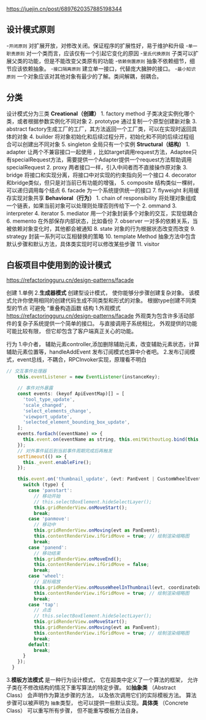 https://juejin.cn/post/6897620357885198344
## 设计模式原则
-`开闭原则` 对扩展开放，对修改关闭。保证程序的扩展性好，易于维护和升级
-`单一职责原则` 对一个类而言，应该仅有一个引起它变化的原因
-`里氏代换原则` 子类可以扩展父类的功能，但是不能改变父类原有的功能
-`依赖倒置原则` 抽象不依赖细节，细节应该依赖抽象。
-`接口隔离原则` 建立单一接口，代替庞大臃肿的接口。
-`最小知识原则` 一个对象应该对其他对象有最少的了解。类间解耦，弱耦合。
## 分类
设计模式分为三类
**Creational（创建）**
    1.  factory method 子类决定实例化哪个类，或者根据参数实例化不同对象
    2.  prototype 通过复制一个原型创建新对象
    3.  abstract factory生成工厂的工厂，其方法返回一个工厂类，可以在实现时返回具体的对象
    4.  builder 将对象初始化和后续过程分开，初始化和不同的后续过程组合可以创建出不同对象
    5.  singleton 全局只有一个实例
**Structural（结构）**
    1.  adapter 让两个不兼容接口一起使用 ，比如target调用request方法，Adaptee只有specialRequest方法，需要提供一个Adapter提供一个request方法帮助调用specialRequest
    2.  proxy 两者接口一样，引入中间者而不直接操作原对象
    3.  bridge 将接口和实现分离，将接口中对实现的约束指向另一个接口
    4.  decorator 和bridge类似，但只是对当前已有功能的增强，
    5.  composite 结构类似一棵树，可以递归调用每个结点
    6.  facade 为一个系统提供统一的接口
    7.  flyweight 利用缓存实现对象共享
**Behavioral（行为）**
    1.  chain of responsibility 将处理对象组成一个链表，如果当前对象可以处理则处理否则传给下一个
    2.  ommand
    3.  interpreter
    4.  iterator
    5.  mediator 用一个对象封装多个对象的交互，实现低耦合
    6.  memento 在外部保存内部状态，比如备份
    7.  observer 一对多的依赖关系，当被依赖对象变化时，其他都会被通知
    8.  state 对象的行为根据状态改变而改变
    9.  strategy 封装一系列可以互相替换的策略
    10.  template Method 抽象方法中包含默认步骤和默认方法，具体类实现时可以修改某些步骤
    11.  visitor

## 白板项目中使用到的设计模式
https://refactoringguru.cn/design-patterns/facade

创建
  1.单例
  2.**生成器模式** 
  创建型设计模式， 使你能够分步骤创建复杂对象。 该模式允许你使用相同的创建代码生成不同类型和形式的对象。
  根据type创建不同类型的节点
  可避免 “重叠构造函数
结构
 1.外观模式
 https://refactoringguru.cn/design-patterns/facade
 外观类为包含许多活动部件的复杂子系统提供一个简单的接口。 与直接调用子系统相比， 外观提供的功能可能比较有限， 但它却包含了客户端真正关心的功能。
 
行为
  1.中介者，
    辅助元素controller,添加删除辅助元素，改变辅助元素状态，计算辅助元素位置等，handleAddEvent
    发布订阅模式也算中介者吧。
  2.发布订阅模式，event总线，不耦合，RPCInvoker实现，原理看不明白
```js
// 交互事件处理器
    this.eventListener = new EventListener(instanceKey);

    // 事件对外暴露
    const events: (keyof ApiEventMap)[] = [
      'tool_type_update',
      'scale_changed',
      'select_elements_change',
      'viewport_update',
      'selected_element_bounding_box_update',
    ];
    events.forEach((eventName) => {
      this.event.on(eventName as string, this.emitWithoutLog.bind(this, eventName as string));
    });
    // 对外事件延后到当前事件周期完成后再触发
    setTimeout(() => {
      this._event.enableFire();
    });

    this.event.on('thumbnail_update', (evt: PanEvent | CustomWheelEvent, type: string, coordinateData?: any) => {
      switch (type) {
        case 'panstart':
          // 移动开始
          // this.selectBoxElement.hideSelectLayer();
          this.gridRenderView.onMoveStart();
          break;
        case 'panmove':
          // 移动中
          this.gridRenderView.onMoving(evt as PanEvent);
          this.contentRenderView.ifGridMove = true; // 绘制渲染缩略图
          break;
        case 'panend':
          // 移动结束
          this.gridRenderView.onMoveEnd();
          this.contentRenderView.ifGridMove = false;
          break;
        case 'wheel':
          // 鼠标缩放
          this.gridRenderView.onMouseWheelInThumbnail(evt, coordinateData.unitX, coordinateData.unitY);
          this.contentRenderView.ifGridMove = true; // 绘制渲染缩略图
          break;
        case 'tap':
          // 点击
          // this.selectBoxElement.hideSelectLayer();
          this.gridRenderView.onMoveStart();
          this.gridRenderView.onMoving(evt as PanEvent);
          this.contentRenderView.ifGridMove = true; // 绘制渲染缩略图
          break;
        default:
          break;
      }
    });
  }
```
3.**模板方法模式**
  是一种行为设计模式， 它在超类中定义了一个算法的框架， 允许子类在不修改结构的情况下重写算法的特定步骤。
  如**抽象类** （Abstract Class） 会声明作为算法步骤的方法， 以及依次调用它们的实际模板方法。 算法步骤可以被声明为 `抽象`类型， 也可以提供一些默认实现。**具体类** （Concrete Class） 可以重写所有步骤， 但不能重写模板方法自身。